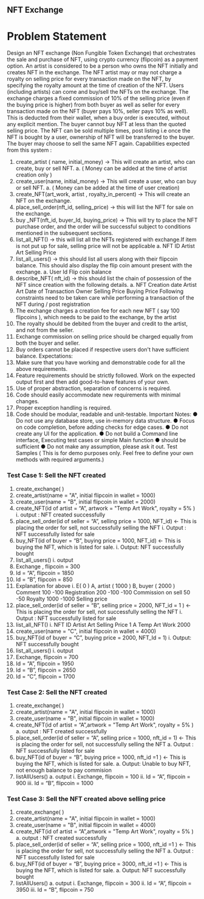 ## NFT Exchange
# Problem Statement

Design an NFT exchange (Non Fungible Token Exchange) that orchestrates the sale and purchase of
NFT, using crypto currency (flipcoin) as a payment option.
An artist is considered to be a person who owns the NFT initially and creates NFT in the exchange.
The NFT artist may or may not charge a royalty on selling price for every transaction made on the
NFT, by specifying the royalty amount at the time of creation of the NFT.
Users (including artists) can come and buy/sell the NFTs on the exchange. The exchange charges a
fixed commission of 10% of the selling price (even if the buying price is higher) from both buyer as
well as seller for every transaction made on the NFT (buyer pays 10%, seller pays 10% as well). This
is deducted from their wallet, when a buy order is executed, without any explicit mention. The buyer
cannot buy NFT at less than the quoted selling price.
The NFT can be sold multiple times, post listing i.e once the NFT is bought by a user, ownership of
NFT will be transferred to the buyer. The buyer may choose to sell the same NFT again.
Capabilities expected from this system :
1. create_artist ( name, initial_money) -> This will create an artist, who can create, buy or sell
NFT.
a. ( Money can be added at the time of artist creation only )
2. create_user(name, initial_money) -> This will create a user, who can buy or sell NFT.
a. ( Money can be added at the time of user creation)
3. create_NFT(art_work, artist , royalty_in_percent) -> This will create an NFT on the exchange.
4. place_sell_order(nft_id, selling_price) -> this will list the NFT for sale on the exchange.
5. buy _NFT(nft_id, buyer_Id, buying_price) -> This will try to place the NFT purchase order, and
the order will be successful subject to conditions mentioned in the subsequent sections.
6. list_all_NFT() -> this will list all the NFTs registered with exchange.If item is not put up for sale,
selling price will not be applicable
a.
NFT ID Artist Art Selling Price
7. list_all_users() -> this should list all users along with their flipcoin balance. This should also
display the flip coin amount present with the exchange.
a.
User Id Flip coin balance
8. describe_NFT( nft_id) -> this should list the chain of possession of the NFT since creation with
the following details.
a.
NFT
Creation
date
Artist Art Date of
Transaction
Owner Selling
Price
Buying
Price
Following constraints need to be taken care while performing a transaction of the NFT during / post
registration
1. The exchange charges a creation fee for each new NFT ( say 100 flipcoins ), which needs to be
paid to the exchange, by the artist
2. The royalty should be debited from the buyer and credit to the artist, and not from the seller.
3. Exchange commission on selling price should be charged equally from both the buyer and
seller.
4. Buy orders cannot be placed if respective users don't have sufficient balance.
Expectations:
1. Make sure that you have working and demonstrable code for all the above requirements.
2. Feature requirements should be strictly followed. Work on the expected output first and then add
good-to-have features of your own.
3. Use of proper abstraction, separation of concerns is required.
4. Code should easily accommodate new requirements with minimal changes.
5. Proper exception handling is required.
6. Code should be modular, readable and unit-testable.
Important Notes:
● Do not use any database store, use in-memory data structure.
● Focus on code completion, before adding checks for edge cases.
● Do not create any UI for the application.
● Do not build a Command line interface, Executing test cases or simple Main function ●
should be sufficient
● Do not make any assumption, please ask it out.
Test Samples ( This is for demo purposes only. Feel free to define your own methods with
required arguments.)

### Test Case 1: Sell the NFT created
1. create_exchange( )
2. create_artist(name = "A", initial flipcoin in wallet = 1000)
3. create_user(name = "B", initial flipcoin in wallet = 2000)
4. create_NFT(id of artist = “A”, artwork = "Temp Art Work", royalty = 5% )
i. output : NFT created successfully
5. place_sell_order(id of seller = “A”, selling price = 1000, NFT_id) <- This is placing the order for
sell, not successfully selling the NFT
i. Output : NFT successfully listed for sale
6. buy_NFT(id of buyer = “B”, buying price = 1000, NFT_id) <- This is buying the NFT, which is
listed for sale.
i. Output: NFT successfully bought
7. list_all_users()
i. output
1. Exchange , flipcoin = 300
2. Id = “A”, flipcoin = 1850
3. Id = “B”, flipcoin = 850
8. Explanation for above
i.
E( 0 ) A, artist ( 1000 ) B, buyer ( 2000 ) Comment
100 -100 Registration
200 -100 -100 Commission on
sell
50 -50 Royalty
1000 -1000 Selling price
9. place_sell_order(id of seller = “B”, selling price = 2000, NFT_id = 1 ) <- This is placing the order
for sell, not successfully selling the NFT
i. Output : NFT successfully listed for sale
10. list_all_NFT()
i.
NFT ID Artist Art Selling Price
1 A Temp Art Work 2000
11. create_user(name = "C", initial flipcoin in wallet = 4000)
12. buy_NFT(id of buyer = “C”, buying price = 2000, NFT_Id = 1)
i. Output: NFT successfully bought
13. list_all_users()
i. output
1. Exchange, flipcoin = 700
2. Id = “A”, flipcoin = 1950
3. Id = “B”, flipcoin = 2650
4. Id = “C”, flipcoin = 1700

### Test Case 2: Sell the NFT created
1. create_exchange( )
2. create_artist(name = "A", initial flipcoin in wallet = 1000)
3. create_user(name = "B", initial flipcoin in wallet = 1000)
4. create_NFT(id of artist = “A”,artwork = "Temp Art Work", royalty = 5% )
a. output : NFT created successfully
5. place_sell_order(id of seller = “A”, selling price = 1000, nft_id = 1) <- This is placing the order
for sell, not successfully selling the NFT
a. Output : NFT successfully listed for sale
6. buy_NFT(id of buyer = “B”, buying price = 1000, nft_id =1 ) <- This is buying the NFT, which is
listed for sale.
a. Output: Unable to buy NFT, not enough balance to pay commision
7. listAllUsers()
a. output
i. Exchange, flipcoin = 100
ii. Id = “A”, flipcoin = 900
iii. Id = “B”, flipcoin = 1000

### Test Case 3: Sell the NFT created above selling price
1. create_exchange( )
2. create_artist(name = "A", initial flipcoin in wallet = 1000)
3. create_user(name = "B", initial flipcoin in wallet = 4000)
4. create_NFT(id of artist = “A”,artwork = "Temp Art Work", royalty = 5% )
a. output : NFT created successfully
5. place_sell_order(id of seller = “A”, selling price = 1000, nft_id =1 ) <- This is placing the order for
sell, not successfully selling the NFT
a. Output : NFT successfully listed for sale
6. buy_NFT(id of buyer = “B”, buying price = 3000, nft_id =1 ) <- This is buying the NFT, which is
listed for sale.
a. Output: NFT successfully bought
7. listAllUsers()
a. output
i. Exchange, flipcoin = 300
ii. Id = “A”, flipcoin = 3950
iii. Id = “B”, flipcoin = 750
